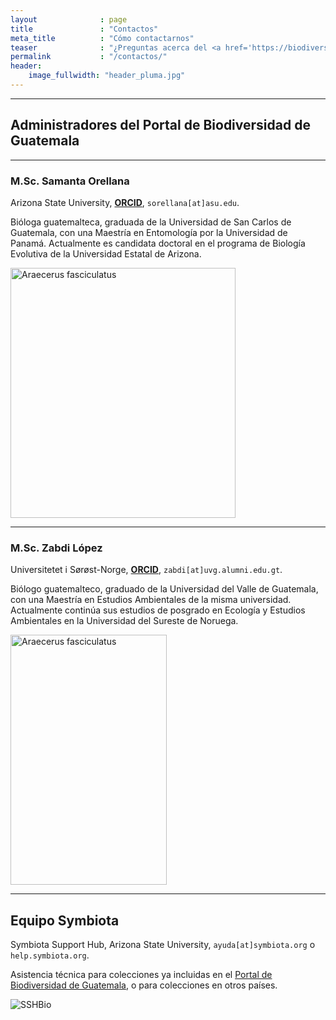 ```yaml
---
layout              : page
title               : "Contactos"
meta_title          : "Cómo contactarnos"
teaser              : "¿Preguntas acerca del <a href='https://biodiversidad.gt'>Portal de Biodiversidad de Guatemala</a>? No dude en contactarnos."
permalink           : "/contactos/"
header:
    image_fullwidth: "header_pluma.jpg"
---
```


---

## Administradores del Portal de Biodiversidad de Guatemala

---

### M.Sc. Samanta Orellana
Arizona State University, [**ORCID**](https://orcid.org/0000-0002-4098-5823), `sorellana[at]asu.edu`.
  
  Bióloga guatemalteca, graduada de la Universidad de San Carlos de Guatemala, con una Maestría en Entomología por la Universidad de Panamá. Actualmente es candidata doctoral en el programa de Biología Evolutiva de la Universidad Estatal de Arizona.

<img src="https://github.com/biodiversidadgt/docs/assets/69399374/215b6e40-bf30-4708-bee3-843cd28ecb0b" alt="Araecerus fasciculatus" width="360" height="400">

---

### M.Sc. Zabdi López
Universitetet i Sørøst-Norge, [**ORCID**](https://orcid.org/0000-0003-0449-7352), `zabdi[at]uvg.alumni.edu.gt`.
  
  Biólogo guatemalteco, graduado de la Universidad del Valle de Guatemala, con una Maestría en Estudios Ambientales de la misma universidad. Actualmente continúa sus estudios de posgrado en Ecología y Estudios Ambientales en la Universidad del Sureste de Noruega. 

<img src="https://github.com/biodiversidadgt/docs/assets/69399374/5036af7c-ca27-40a5-9ae7-80bd76c6e8ca" alt="Araecerus fasciculatus" width="250" height="400">

---

## Equipo Symbiota
Symbiota Support Hub, Arizona State University, `ayuda[at]symbiota.org` o `help.symbiota.org`.

Asistencia técnica para colecciones ya incluidas en el [Portal de Biodiversidad de Guatemala](https://biodiversidad.gt), o para colecciones en otros países.

![SSHBio](https://github.com/biodiversidadgt/docs/assets/69399374/5617acc3-e2c7-40af-a261-a649d4117020)






